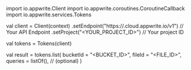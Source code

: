 import io.appwrite.Client
import io.appwrite.coroutines.CoroutineCallback
import io.appwrite.services.Tokens

val client = Client(context)
    .setEndpoint("https://<REGION>.cloud.appwrite.io/v1") // Your API Endpoint
    .setProject("<YOUR_PROJECT_ID>") // Your project ID

val tokens = Tokens(client)

val result = tokens.list(
    bucketId = "<BUCKET_ID>", 
    fileId = "<FILE_ID>", 
    queries = listOf(), // (optional)
)